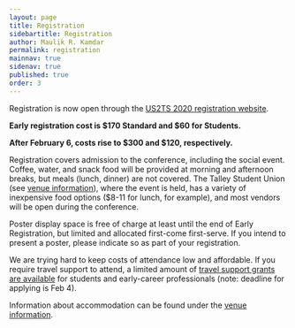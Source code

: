 ```yaml
---
layout: page
title: Registration
sidebartitle: Registration
author: Maulik R. Kamdar
permalink: registration
mainnav: true
sidenav: true
published: true
order: 3
---
```


Registration is now open through the [US2TS 2020 registration website](https://cvent.me/lVEY02).

**Early registration cost is $170 Standard and $60 for Students.** 

**After February 6, costs rise to $300 and $120, respectively.**

Registration covers admission to the conference, including the social event. Coffee, water, and snack food will be provided at morning and afternoon breaks, but meals (lunch, dinner) are not covered. The Talley Student Union (see [venue information](https://us2ts.org/venue)), where the event is held, has a variety of inexpensive food options ($8-11 for lunch, for example), and most vendors will be open during the conference.

Poster display space is free of charge at least until the end of Early Registration, but limited and allocated first-come first-serve. If you intend to present a poster, please indicate so as part of your registration.

We are trying hard to keep costs of attendance low and affordable. If you require travel support to attend, a limited amount of [travel support grants are available](https://us2ts.org/travel-awards) for students and early-career professionals (note: deadline for applying is Feb 4).

Information about accommodation can be found under the [venue information](https://us2ts.org/venue).
